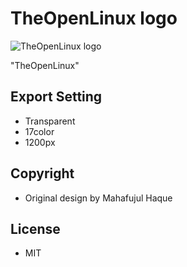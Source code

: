 # TheOpenLinux logo

![TheOpenLinux logo](https://the-openlinux-project.github.io/static/TheOpenLinux_1200x1200.png)

"TheOpenLinux"

## Export Setting

- Transparent
- 17color
- 1200px

## Copyright

- Original design by Mahafujul Haque

## License

- MIT
